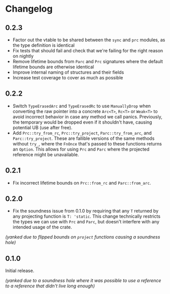 # Changelog

## 0.2.3
- Factor out the vtable to be shared between the `sync` and `prc` modules, as the type definition is identical
- Fix tests that should fail and check that we're failing for the right reason on nightly
- Remove lifetime bounds from `Parc` and `Prc` signatures where the default lifetime bounds are otherwise identical
- Improve internal naming of structures and their fields
- Increase test coverage to cover as much as possible

## 0.2.2
- Switch `TypeErasedArc` and `TypeErasedRc` to use `ManuallyDrop` when converting the raw pointer into a concrete `Arc<T>`, `Rc<T>` or `Weak<T>` to avoid incorrect behavior in case any method we call panics. Previously, the temporary would be dropped even if it shouldn't have, causing potential UB (use after free).
- Add `Prc::try_from_rc`, `Prc::try_project`, `Parc::try_from_arc`, and `Parc::try_project`. These are fallible versions of the same methods without `try_`, where the `FnOnce` that's passed to these functions returns an `Option`. This allows for using `Prc` and `Parc` where the projected reference might be unavailable.

## 0.2.1
- Fix incorrect lifetime bounds on `Prc::from_rc` and `Parc::from_arc`.

## 0.2.0
- Fix the soundness issue from 0.1.0 by requiring that any `T` returned by any projecting function is `T: 'static`. This change technically restricts the types we can use with `Prc` and `Parc`, but doesn't interfere with any intended usage of the crate.

*(yanked due to flipped bounds on `project` functions causing a soundness hole)*

## 0.1.0
Initial release.

*(yanked due to a soundness hole where it was possible to use a reference to a reference that didn't live long enough)*